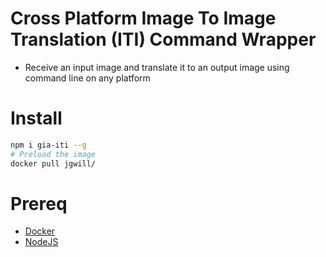 # Cross Platform Image To Image Translation (ITI) Command Wrapper

* Receive an input image and translate it to an output image using command line on any platform

# Install 

```sh
npm i gia-iti --g
# Preload the image
docker pull jgwill/
```


# Prereq

* [Docker](https://www.docker.com/get-started?)
* [NodeJS](https://nodejs.org/en/download/)


